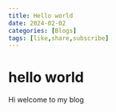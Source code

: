 ```yaml
---
title: Hello world
date: 2024-02-02 
categories: [Blogs] 
tags: [like,share,subscribe]
---
```


# hello world 

Hi welcome to my blog